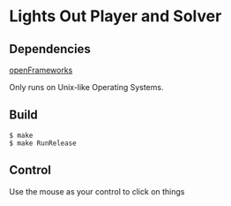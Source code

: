 # Lights Out Player and Solver
## Dependencies
[openFrameworks](https://openframeworks.cc)

Only runs on Unix-like Operating Systems.
## Build
```
$ make
$ make RunRelease
```
## Control
Use the mouse as your control to click on things
